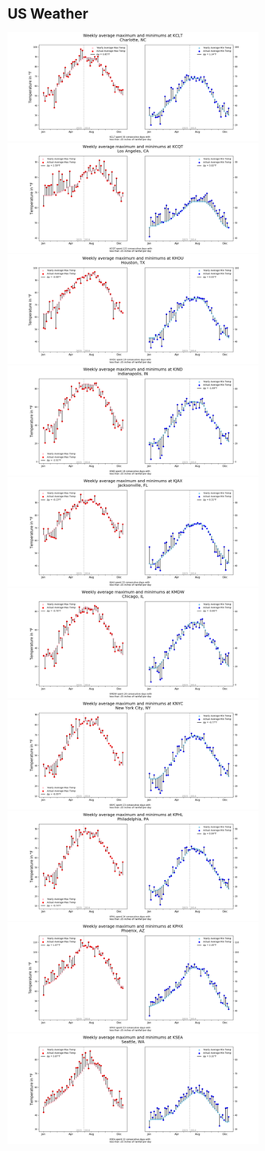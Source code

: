 # US Weather

![](imgs/KCLT.png)
![](imgs/KCQT.png)
![](imgs/KHOU.png)
![](imgs/KIND.png)
![](imgs/KJAX.png)
![](imgs/KMDW.png)
![](imgs/KNYC.png)
![](imgs/KPHL.png)
![](imgs/KPHX.png)
![](imgs/KSEA.png)